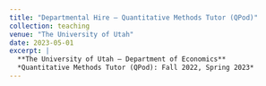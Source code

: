 ```yaml
---
title: "Departmental Hire – Quantitative Methods Tutor (QPod)"
collection: teaching
venue: "The University of Utah"
date: 2023-05-01
excerpt: |
  **The University of Utah — Department of Economics**  
  *Quantitative Methods Tutor (QPod): Fall 2022, Spring 2023*  
---
```

